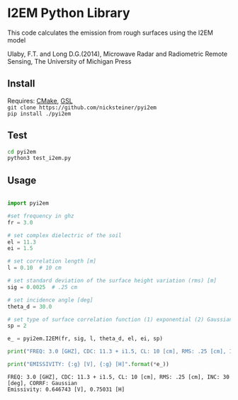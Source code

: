 # I2EM Python Library

This code calculates the emission from rough surfaces using the I2EM model          

Ulaby, F.T. and Long D.G.(2014), Microwave Radar and Radiometric Remote Sensing, The University of Michigan Press  

## Install  
Requires: [CMake](https://cmake.org/), [GSL](https://www.gnu.org/software/gsl/)  
```git clone https://github.com/nicksteiner/pyi2em```  
```pip install ./pyi2em```

## Test
```bash
cd pyi2em
python3 test_i2em.py
```

## Usage

```python
    
import pyi2em

#set frequency in ghz
fr = 3.0

# set complex dielectric of the soil
el = 11.3
ei = 1.5

# set correlation length [m]
l = 0.10  # 10 cm

# set standard deviation of the surface height variation (rms) [m]
sig = 0.0025  # .25 cm

# set incidence angle [deg]
theta_d = 30.0

# set type of surface correlation function (1) exponential (2) Gaussian
sp = 2

e_ = pyi2em.I2EM(fr, sig, l, theta_d, el, ei, sp)

print("FREQ: 3.0 [GHZ], CDC: 11.3 + i1.5, CL: 10 [cm], RMS: .25 [cm], INC: 30 [deg], CORRF: Gaussian")

print("EMISSIVITY: {:g} [V], {:g} [H]".format(*e_))
```
```
FREQ: 3.0 [GHZ], CDC: 11.3 + i1.5, CL: 10 [cm], RMS: .25 [cm], INC: 30 [deg], CORRF: Gaussian
Emissivity: 0.646743 [V], 0.75031 [H]
```
